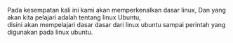 Pada kesempatan kali ini kami akan memperkenalkan dasar linux,
Dan yang akan kita pelajari adalah tentang linux Ubuntu,<br/>
disini akan mempelajari dasar dasar dari linux ubuntu sampai perintah yang digunakan pada linux ubuntu.